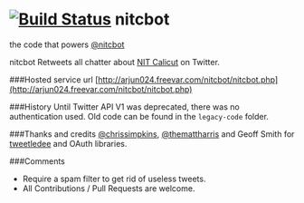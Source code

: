 [![Build Status](https://travis-ci.org/arjun024/nitcbot.png)](https://travis-ci.org/arjun024/nitcbot)
nitcbot
=======
the code that powers [@nitcbot](twitter.com/nitcbot)

nitcbot Retweets all chatter about [NIT Calicut](http://nitc.ac.in) on Twitter.



###Hosted service url
[http://arjun024.freevar.com/nitcbot/nitcbot.php](http://arjun024.freevar.com/nitcbot/nitcbot.php)


###History
Until Twitter API V1 was deprecated, there was no authentication used. Old code can be found in the `legacy-code` folder.

###Thanks and credits
[@chrissimpkins](http://github.com/chrissimpkins), [@themattharris](http://github.com/themattharris) and Geoff Smith for [tweetledee](http://github.com/chrissimpkins/tweetledee) and OAuth libraries.

###Comments
* Require a spam filter to get rid of useless tweets.
* All Contributions / Pull Requests are welcome.
